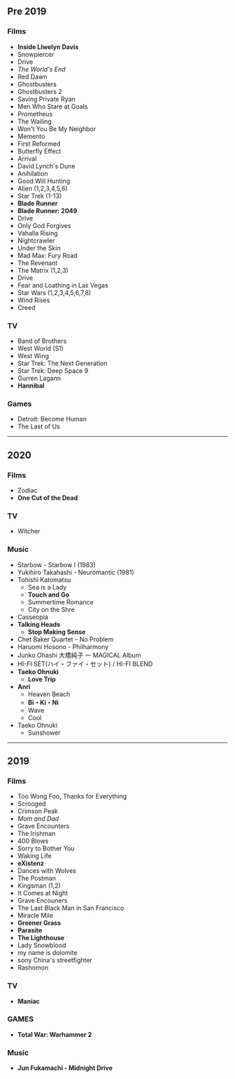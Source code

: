 ## Pre 2019

### Films
   - **Inside Llwelyn Davis**
   - Snowpiercer
   - Drive
   - *The World's End*
   - Red Dawn
   - Ghostbusters
   - Ghostbusters 2
   - Saving Private Ryan
   - Men Who Stare at Goals
   - Prometheus
   - The Wailing
   - Won't You Be My Neighbor
   - Memento
   - First Reformed
   - Butterfly Effect
   - Arrival
   - David Lynch's Dune
   - Anihilation 
   - Good Will Hunting
   - Alien (1,2,3,4,5,6)
   - Star Trek (1-13)
   - **Blade Runner**
   - **Blade Runner: 2049**
   - Drive
   - Only God Forgives
   - Vahalla Rising
   - Nightcrawler
   - Under the Skin
   - Mad Max: Fury Road
   - The Revenant
   - The Matrix (1,2,3)
   - Drive
   - Fear and Loathing in Las Vegas
   - Star Wars (1,2,3,4,5,6,7,8)
   - Wind Rises
   - Creed

### TV
   - Band of Brothers
   - West World (S1)
   - West Wing 
   - Star Trek: The Next Generation
   - Star Trek: Deep Space 9
   - Gurren Lagann
   - **Hannibal**

### Games
   - Detroit: Become Human
   - The Last of Us

---

## 2020

### Films
   - Zodiac
   - **One Cut of the Dead**

### TV
   - Witcher

### Music
   - Starbow - Starbow I (1983)
   - Yukihiro Takahashi - Neuromantic (1981)
   - Tohishi Katomatsu
     - Sea is a Lady
     - **Touch and Go**
     - Summertime Romance
     - City on the Shre
   - Casseopia
   - **Talking Heads**
     - **Stop Making Sense**
   - Chet Baker Quartet ‎– No Problem 
   - Haruomi Hosono - Philharmony
   - Junko Ohashi 大橋純子 ー MAGICAL Album
   - HI-FI SET(ハイ・ファイ・セット) / HI-FI BLEND 
   - **Taeko Ohnuki**
     - **Love Trip**
   - **Anri**
     - Heaven Beach
     - **Bi・Ki・Ni**
     - Wave
     - Cool
   - Taeko Ohnuki
     - Sunshower

---
   
## 2019

### Films
   - Too Wong Foo, Thanks for Everything
   - Scrooged
   - Crimson Peak
   - *Mom and Dad*
   - Grave Encounters
   - The Irishman
   - 400 Blows
   - Sorry to Bother You
   - Waking Life
   - **eXistenz**
   - Dances with Wolves
   - The Postman
   - Kingsman (1,2)
   - It Comes at Night
   - Grave Encouners
   - The Last Black Man in San Francisco
   - Miracle Mile
   - **Greener Grass**
   - **Parasite**
   - **The Lighthouse**
   - Lady Snowblood
   - my name is dolomite
   - sony China's streetfighter 
   - Rashomon

### TV
   - **Maniac**

### GAMES
   - **Total War: Warhammer 2**

### Music
   - **Jun Fukamachi - Midnight Drive**

